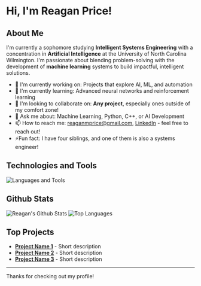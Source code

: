 # Hi, I'm Reagan Price!
## About Me
I'm currently a sophomore studying **Intelligent Systems Engineering** with a concentration in **Artificial Intelligence** at the University of North Carolina Wilmington. I'm passionate about blending problem-solving with the development of **machine learning** systems to build impactful, intelligent solutions.
- 🔭 I'm currently working on: Projects that explore AI, ML, and automation
- 🌱 I'm currently learning: Advanced neural networks and reinforcement learning
- 🤝 I'm looking to collaborate on: **Any project**, especially ones outside of my comfort zone!
- 💬 Ask me about: Machine Learning, Python, C++, or AI Development
- 📫 How to reach me: reaganmprice@gmail.com, [LinkedIn](https://www.linkedin.com/in/rp2004) - feel free to reach out!
- ⚡Fun fact: I have four siblings, and one of them is also a systems engineer!
## Technologies and Tools
![Languages and Tools](https://skillicons.dev/icons?i=python,tensorflow,pytorch,scikit-learn,java,js,HTML,CSS,git,github,vscode)
## Github Stats
![Reagan's Github Stats](https://github-readme-stats.vercel.app/api?username=reaganprice2004&show_icons=true&theme=tokyonight)
![Top Languages](https://github-readme-stats.vercel.app/api/top-langs/?username=reaganprice2004&layout=compact&theme=tokyonights&langs_count=10&hide_progress=true)
## Top Projects
- [**Project Name 1**](#) - Short description
- [**Project Name 2**](#) - Short description
- [**Project Name 3**](#) - Short description

---

Thanks for checking out my profile!
